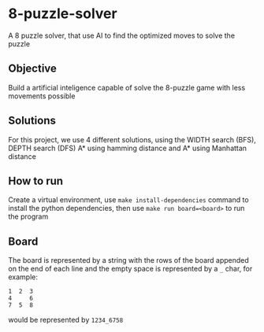 # 8-puzzle-solver

A 8 puzzle solver, that use AI to find the optimized moves to solve the puzzle

## Objective

Build a artificial inteligence capable of solve the 8-puzzle game with less movements possible

## Solutions

For this project, we use 4 different solutions, using  the WIDTH search (BFS), DEPTH search (DFS) A\* using hamming distance and A\* using Manhattan distance

## How to run

Create a virtual environment, use ```make install-dependencies``` command to install the python dependencies, then use ```make run board=<board>``` to run the program

## Board

The board is represented by a string with the rows of the board appended on the end of each line and the empty space is represented by a `_` char, for example:
```
1  2  3
4     6
7  5  8  
```
would be represented by `1234_6758`
